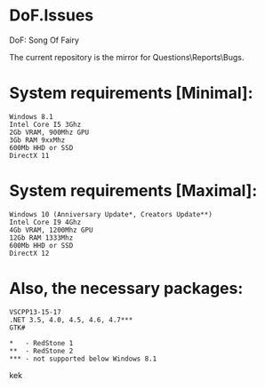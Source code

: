 # DoF.Issues
DoF: Song Of Fairy

The current repository is the mirror for Questions\Reports\Bugs.


# System requirements [Minimal]:
```CSharp
Windows 8.1
Intel Core I5 3Ghz
2Gb VRAM, 900Mhz GPU
3Gb RAM 9xxMhz
600Mb HHD or SSD
DirectX 11
```
# System requirements [Maximal]:
```CSharp
Windows 10 (Anniversary Update*, Creators Update**)
Intel Core I9 4Ghz
4Gb VRAM, 1200Mhz GPU
12Gb RAM 1333Mhz
600Mb HHD or SSD
DirectX 12
```

# Also, the necessary packages:
```
VSCPP13-15-17
.NET 3.5, 4.0, 4.5, 4.6, 4.7***
GTK#
```




```
*   - RedStone 1 
**  - RedStone 2
*** - not supported below Windows 8.1
```
kek
